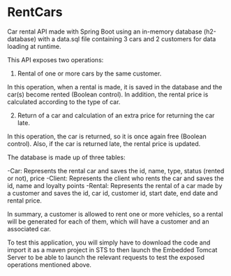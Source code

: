 # RentCars

Car rental API made with Spring Boot using an in-memory database (h2-database) with a data.sql file containing 3 cars and 2 customers for data loading at runtime.

This API exposes two operations:

1) Rental of one or more cars by the same customer.

In this operation, when a rental is made, it is saved in the database and the car(s) become rented (Boolean control). In addition, the rental price is calculated according to the type of car.

2) Return of a car and calculation of an extra price for returning the car late.

In this operation, the car is returned, so it is once again free (Boolean control). Also, if the car is returned late, the rental price is updated.

The database is made up of three tables:

-Car: Represents the rental car and saves the id, name, type, status (rented or not), price
-Client: Represents the client who rents the car and saves the id, name and loyalty points
-Rental: Represents the rental of a car made by a customer and saves the id, car id, customer id, start date, end date and rental price.

In summary, a customer is allowed to rent one or more vehicles, so a rental will be generated for each of them, which will have a customer and an associated car.

To test this application, you will simply have to download the code and import it as a maven project in STS to then launch the Embedded Tomcat Server to be able to launch the relevant requests to test
the exposed operations mentioned above.

